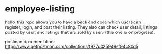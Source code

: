 # employee-listing

hello, this repo allows you to have a back end code which users can register, login, and post their listing. They also can check user detail, listings posted by user, and listings that are sold by users (this one is on progress). 

postman documentation: https://www.getpostman.com/collections/f977d025949ef94c80d5
